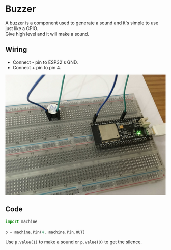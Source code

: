 # Buzzer

A buzzer is a component used to generate a sound and it's simple to use just like a GPIO.  
Give high level and it will make a sound.

## Wiring

- Connect - pin to ESP32's GND.
- Connect + pin to pin 4.

![buzzer](/static/GPIO/buzzer.jpg)

## Code

```python
import machine

p = machine.Pin(4, machine.Pin.OUT)
```

Use `p.value(1)` to make a sound or `p.value(0)` to get the silence.

